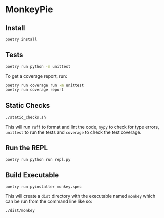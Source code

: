 # MonkeyPie
## Install
```bash
poetry install
```
## Tests
```bash
poetry run python -m unittest
```

To get a coverage report, run:
```bash
poetry run coverage run -m unittest
poetry run coverage report
```

## Static Checks
```bash
./static_checks.sh
```

This will run `ruff` to format and lint the code, `mypy` to check for type errors, `unittest` to run the tests
and `coverage` to check the test coverage.

## Run the REPL
```bash
poetry run python run repl.py
```

## Build Executable
```bash
poetry run pyinstaller monkey.spec
```

This will create a `dist` directory with the executable named `monkey` which can be run from the command line like so:
```bash
./dist/monkey
```